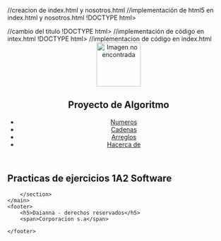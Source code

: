 //creacion de index.html y nosotros.html
//implementación de html5 en index.html y nosotros.html
!DOCTYPE html>
<html lang="en">
<head>
    <meta charset="UTF-8">
    <meta name="viewport" content="width=device-width, initial-scale=1.0">
    <title>Document</title>
</head>
<body>
    
</body>
</html>
//cambio del titulo
!DOCTYPE html>
<html lang="en">
<head>
    <meta charset="UTF-8">
    <meta name="viewport" content="width=device-width, initial-scale=1.0">
    <title>parte inicial</title>
</head>
<body>
    
</body>
</html>
//implementación de código en intex.html
!DOCTYPE html>
<html lang="en">
<head>
    <meta charset="UTF-8">
    <meta name="viewport" content="width=device-width, initial-scale=1.0">
    <title>Mi primer proyecto</title>
</head>
<body>
    
</body>
</html>
//implementacion de código en index.html
<!DOCTYPE html>
<html lang="en">
<head>
    <meta charset="UTF-8">
    <meta name="viewport" content="width=device-width, initial-scale=1.0">
    <link rel="preconnect" href="https://fonts.googleapis.com">
    <link rel="preconnect" href="https://fonts.gstatic.com" crossorigin>
    <link href="https://fonts.googleapis.com/css2?family=Sour+Gummy:ital,wght@0,100..900;1,100..900&display=swap" rel="stylesheet">
    <title>1A2 software</title>
</head>
<body>
    <header>
        <div class="logo">
            <img src="./img/OIP.jpg"
            alt="Imagen no encontrada"
            width="100px"> 
            <h2>Proyecto de Algoritmo</h2>
        </div>
        <nav>
            <ul class="opciones">
                <li> <a href="#">Numeros</a></li>
                <li> <a href="#">Cadenas</a></li>
                <li> <a href="#">Arreglos</a></li>
                <li> <a href="#">Hacerca de</a></li>
            </ul>
        </nav>
    </header>
    <main>
        <section>
            <h1>Practicas de ejercicios 1A2 Software</h1>

        </section>
    </main>
    <footer>
        <h5>Daianna - derechos reservados</h5>
        <span>Corporacion s.a</span>

    </footer>
</body>
</html>
